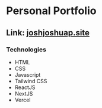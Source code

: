 # Personal Portfolio

## Link: [joshjoshuap.site](https://www.joshjoshuap.site)

### Technologies

- HTML
- CSS
- Javascript
- Tailwind CSS
- ReactJS
- NextJS
- Vercel
